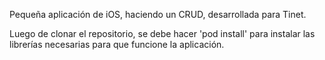 Pequeña aplicación de iOS, haciendo un CRUD, desarrollada para Tinet.

Luego de clonar el repositorio, se debe hacer 'pod install' para instalar las librerías necesarias para que funcione la aplicación.
